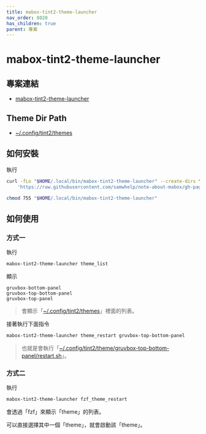 ```yaml
---
title: mabox-tint2-theme-launcher
nav_order: 8020
has_children: true
parent: 專案
---
```



# mabox-tint2-theme-launcher


## 專案連結

* [mabox-tint2-theme-launcher](https://github.com/samwhelp/note-about-mabox/tree/gh-pages/_demo/project/mabox-tint2-theme-launcher)


## Theme Dir Path

* [~/.config/tint2/themes](https://github.com/samwhelp/note-about-mabox/tree/gh-pages/_demo/project/mabox-adjustment/asset/overlay/etc/skel/.config/tint2/themes)


## 如何安裝

執行

``` sh
curl -fLo "$HOME/.local/bin/mabox-tint2-theme-launcher" --create-dirs \
	'https://raw.githubusercontent.com/samwhelp/note-about-mabox/gh-pages/_demo/project/mabox-tint2-theme-launcher/mabox-tint2-theme-launcher'

chmod 755 "$HOME/.local/bin/mabox-tint2-theme-launcher"
```

## 如何使用


### 方式一

執行

``` sh
mabox-tint2-theme-launcher theme_list
```

顯示

```
gruvbox-bottom-panel
gruvbox-top-bottom-panel
gruvbox-top-panel
```

> 會顯示「[~/.config/tint2/themes](https://github.com/samwhelp/note-about-mabox/blob/gh-pages/_demo/project/mabox-adjustment/asset/overlay/etc/skel/.config/tint2/themes/)」裡面的列表。


接著執行下面指令

``` sh
mabox-tint2-theme-launcher theme_restart gruvbox-top-bottom-panel
```

> 也就是會執行「[~/.config/tint2/theme/gruvbox-top-bottom-panel/restart.sh](https://github.com/samwhelp/note-about-mabox/blob/gh-pages/_demo/project/mabox-adjustment/asset/overlay/etc/skel/.config/tint2/themes/gruvbox-top-bottom-panel/restart.sh)」。


### 方式二

執行

``` sh
mabox-tint2-theme-launcher fzf_theme_restart
```

會透過「fzf」來顯示「theme」的列表。

可以直接選擇其中一個「theme」，就會啟動該「theme」。
